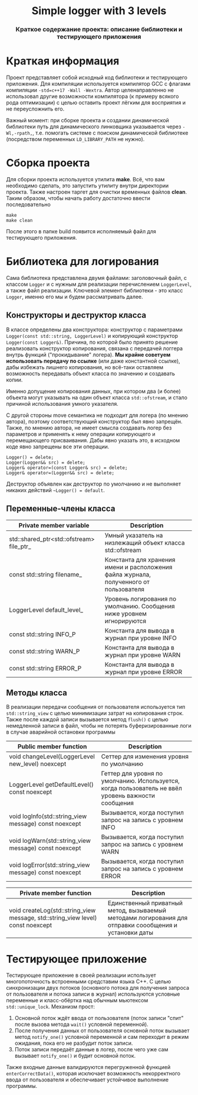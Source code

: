 <h1 align="center">Simple logger with 3 levels
<h3 align="center">Краткое содержание проекта: описание библиотеки и тестирующего приложения</h3>

# Краткая информация
Проект представляет собой исходный код библиотеки и тестирующего приложения. Для компиляции используется компилятор GCC с флагами компиляции `-std=c++17 -Wall -Wextra`. Автор целенаправленно не использовал другие возможности компилятора (к примеру всякого рода оптимизации) с целью оставить проект лёгким для восприятия и не переусложнить его.

Важный момент: при сборке проекта и создании динамической библиотеки путь для динамического линковщика указывается через `-Wl,-rpath,`, т.е. помогать системе с поиском динамической библиотеке (посредством переменных `LD_LIBRARY_PATH` не нужно).

# Сборка проекта
Для сборки проекта используется утилита **make**. Всё, что вам необходимо сделать, это запустить утилиту внутри директории проекта. Также настроен таргет для очистки временных файлов **clean**. Таким образом, чтобы начать работу достаточно ввести последовательно
```
make
make clean
```
После этого в папке build появится исполняемый файл для тестирующего приложения.

# Библиотека для логирования
Сама библиотека представлена двумя файлами: заголовочный файл, с классом `Logger` и с нужным для реализации перечислением `LoggerLevel`, а также файл реализации. Ключевой элемент библиотеки - это класс `Logger`, именно его мы и будем рассматривать далее.

## Конструкторы и деструктор класса
В классе определены два конструктора: конструктор с параметрами `Logger(const std::string, LoggerLevel)` и копирующий конструктор `Logger(const Logger&)`. Причина, по которой было принято решение реализовать конструктор копирования, связана с передачей логгера внутрь функций ("прокидывание" логера). **Мы крайне советуем использовать передачу по ссылке** (или даже константной ссылке), дабы избежать лишнего копирования, но всё-таки оставляем возможность передавать объект класса по значению и создавать копии. 

Именно допущение копирования данных, при котором два (и более) объекта могут указывать на один объект класса `std::ofstream`, и стало причиной использования умного указателя.

С другой стороны move семантика не подходит для логера (по мнению автора), поэтому соответствующий конструктор был явно запрещён. Также, по мнению автора, не имеет смысла создавать логер без параметров и применять к нему операции копирующего и перемещающего присваивания. Дабы явно указать это, в исходном коде явно запрещены все эти операции.
```
Logger() = delete;
Logger(Logger&& src) = delete;
Logger& operator=(const Logger& src) = delete;
Logger& operator=(Logger&& src) = delete;
```

Деструктор объявлен как деструктор по умолчанию и не выполняет никаких действий `~Logger() = default`.

## Переменные-члены класса

| Private member variable | Description |
| --- | --- |
| std::shared_ptr\<std::ofstream> file_ptr_ | Умный указатель на низлежащий объект класса std::ofstream |
| const std::string filename_ | Константа для хранения имени и расположения файла журнала, полученного от пользователя |
| LoggerLevel default_level_ | Уровень логирования по умолчанию. Сообщения ниже уровнем игнорируются |
| const std::string INFO_P | Константа для вывода в журнал при уровне INFO |
| const std::string WARN_P | Константа для вывода в журнал при уровне WARN |
| const std::string ERROR_P | Константа для вывода в журнал при уровне ERROR |

## Методы класса
В реализации передачи сообщения от пользователя используется тип `std::string_view` с целью минимизации затрат на копирования строк. Также после каждой записи вызывается метод `flush()` с целью немедленной записи в файл, чтобы не потерять буферизированные логи в случае аварийной остановки программы

| Public member function | Description |
| --- | --- |
| void changeLevel(LoggerLevel new_level) noexcept | Сеттер для изменения уровня по умолчанию |
| LoggerLevel getDefaultLevel() const noexcept | Геттер для уровня по умолчанию. Используется, когда пользователь не ввёл уровень важности сообщения |
| void logInfo(std::string_view message) const noexcept | Вызывается, когда поступил запрос на запись с уровнем INFO |
| void logWarn(std::string_view message) const noexcept | Вызывается, когда поступил запрос на запись с уровнем WARN |
| void logError(std::string_view message) const noexcept | Вызывается, когда поступил запрос на запись с уровнем ERROR |

| Private member function | Description |
| --- | --- |
| void createLog(std::string_view message, std::string_view level) const noexcept | Единственный приватный метод, вызываемый методами логирования для отправки соообщения и установки даты |

# Тестирующее приложение
Тестирующее приложение в своей реализации использует многопоточность встроенными средставим языка С++. С целью синхронизации двух потоков (основного потока для получения запроса от пользователя и потока записи в журнал) используются условные переменные и класс-обёртка над обычным мьютексом `std::unique_lock`. Механизм прост:

1. Основной поток ждёт ввода от пользователя (поток записи "спит" после вызова метода `wait()` условной переменной).
2. После получения данных от пользователя основной поток вызывает метод `notify_one()` условной переменной и сам переходит в режим ожидания, пока его не разбудит поток записи.
3. Поток записи передаёт данные в логер, после чего уже сам вызывает `notify_one()` и будит основной поток.

Также входные данные валидируются перегруженной функцией `enterCorrectData()`, которая исключает возможность некорректного ввода от пользователя и обеспечивает устойчивое выполнение программы.
